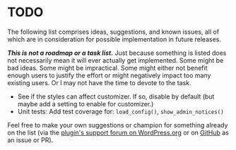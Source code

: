 # TODO

The following list comprises ideas, suggestions, and known issues, all of which are in consideration for possible implementation in future releases.

***This is not a roadmap or a task list.*** Just because something is listed does not necessarily mean it will ever actually get implemented. Some might be bad ideas. Some might be impractical. Some might either not benefit enough users to justify the effort or might negatively impact too many existing users. Or I may not have the time to devote to the task.

* See if the styles can affect customizer. If so, disable by default (but maybe add a setting to enable for customizer.)
* Unit tests: Add test coverage for: `load_config()`, `show_admin_notices()`

Feel free to make your own suggestions or champion for something already on the list (via the [plugin's support forum on WordPress.org](https://wordpress.org/support/plugin/add-admin-css/) or on [GitHub](https://github.com/coffee2code/add-admin-css/) as an issue or PR).